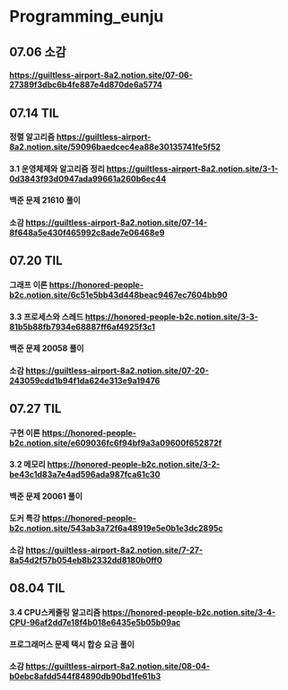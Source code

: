 # Programming_eunju

## 07.06 소감
#### https://guiltless-airport-8a2.notion.site/07-06-27389f3dbc6b4fe887e4d870de6a5774

## 07.14 TIL
#### 정렬 알고리즘 https://guiltless-airport-8a2.notion.site/59096baedcec4ea88e30135741fe5f52
#### 3.1 운영체제와 알고리즘 정리 https://guiltless-airport-8a2.notion.site/3-1-0d3843f93d0947ada99661a260b6ec44
#### 백준 문제 21610 풀이
#### 소감 https://guiltless-airport-8a2.notion.site/07-14-8f648a5e430f465992c8ade7e06468e9


## 07.20 TIL
#### 그래프 이론 https://honored-people-b2c.notion.site/6c51e5bb43d448beac9467ec7604bb90
#### 3.3 프로세스와 스레드 https://honored-people-b2c.notion.site/3-3-81b5b88fb7934e68887ff6af4925f3c1
#### 백준 문제 20058 풀이
#### 소감 https://guiltless-airport-8a2.notion.site/07-20-243059cdd1b94f1da624e313e9a19476


## 07.27 TIL
#### 구현 이론 https://honored-people-b2c.notion.site/e609036fc6f94bf9a3a09600f652872f
#### 3.2 메모리 https://honored-people-b2c.notion.site/3-2-be43c1d83a7e4ad596ada987fca61c30
#### 백준 문제 20061 풀이
#### 도커 특강 https://honored-people-b2c.notion.site/543ab3a72f6a48919e5e0b1e3dc2895c
#### 소감 https://guiltless-airport-8a2.notion.site/7-27-8a54d2f57b054eb8b2332dd8180b0ff0


## 08.04 TIL
#### 3.4 CPU스케줄링 알고리즘 https://honored-people-b2c.notion.site/3-4-CPU-96af2dd7e18f4b018e6435e5b05b09ac
#### 프로그래머스 문제 택시 합승 요금 풀이
#### 소감 https://guiltless-airport-8a2.notion.site/08-04-b0ebc8afdd544f84890db90bd1fe61b3
